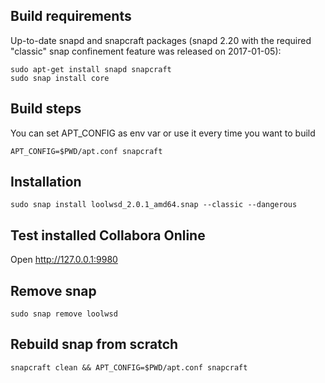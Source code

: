 ## Build requirements

Up-to-date snapd and snapcraft packages (snapd 2.20 with the required "classic" snap confinement feature was released on 2017-01-05):

    sudo apt-get install snapd snapcraft
    sudo snap install core

## Build steps

You can set APT_CONFIG as env var or use it every time you want to build

    APT_CONFIG=$PWD/apt.conf snapcraft

## Installation

    sudo snap install loolwsd_2.0.1_amd64.snap --classic --dangerous

## Test installed Collabora Online

Open http://127.0.0.1:9980

## Remove snap

    sudo snap remove loolwsd

## Rebuild snap from scratch

    snapcraft clean && APT_CONFIG=$PWD/apt.conf snapcraft

